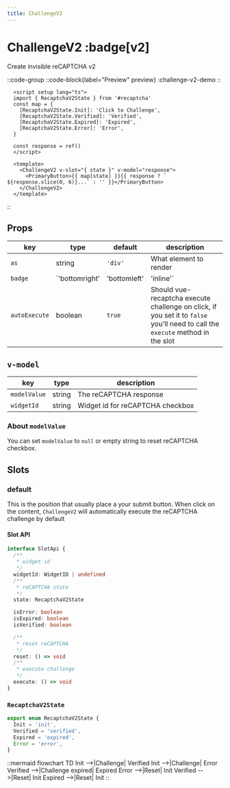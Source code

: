 ```yaml
---
title: ChallengeV2
---
```


# ChallengeV2 :badge[v2]

Create invisible reCAPTCHA v2

::code-group
  ::code-block{label="Preview" preview}
    :challenge-v2-demo
  ::

  ```vue [Code]
    <script setup lang="ts">
    import { RecaptchaV2State } from '#recaptcha'
    const map = {
      [RecaptchaV2State.Init]: 'Click to Challenge',
      [RecaptchaV2State.Verified]: 'Verified',
      [RecaptchaV2State.Expired]: 'Expired',
      [RecaptchaV2State.Error]: 'Error',
    }

    const response = ref()
    </script>

    <template>
      <ChallengeV2 v-slot="{ state }" v-model="response">
        <PrimaryButton>{{ map[state] }}{{ response ? ` ${response.slice(0, 6)}...` : '' }}</PrimaryButton>
      </ChallengeV2>
    </template>
  ```
::

## Props
| **key**       | **type**                                  | **default**      | **description**                                                                                                             |
|---------------|-------------------------------------------|------------------|-----------------------------------------------------------------------------------------------------------------------------|
| `as`          | string                                    | `'div'`          | What element to render                                                                                                      |
| `badge`       | `'bottomright' | 'bottomleft' | 'inline'` | `'bottom right'` | Control the position of the badge that display the info about invisible reCAPTCHA                                           |
| `autoExecute` | boolean                                   | `true`           | Should vue-recaptcha execute challenge on click, if you set it to `false` you'll need  to call the `execute` method in the slot |

## `v-model`

| **key**      | **type** | **description**                  |
|--------------|----------|----------------------------------|
| `modelValue` | string   | The reCAPTCHA response           |
| `widgetId`   | string   | Widget id for reCAPTCHA checkbox |

### About `modelValue`

You can set `modelValue` to `null` or empty string to reset reCAPTCHA checkbox.

## Slots

### default
This is the position that usually place a your submit button. When click on the content, `ChallengeV2` will automatically execute the reCAPTCHA challenge by default

#### Slot API

```typescript
interface SlotApi {
  /**
   * widget id
   */
  widgetId: WidgetID | undefined
  /**
   * reCAPTCHA state
   */
  state: RecaptchaV2State

  isError: boolean
  isExpired: boolean
  isVerified: boolean

  /**
   * reset reCAPTCHA
   */
  reset: () => void
  /**
   * execute challenge
   */
  execute: () => void
}
```

### `RecaptchaV2State`

```ts
export enum RecaptchaV2State {
  Init = 'init',
  Verified = 'verified',
  Expired = 'expired',
  Error = 'error',
}
```

::mermaid
flowchart TD
  Init -->|Challenge| Verified
  Init -->|Challenge| Error
  Verified -->|Challenge expired| Expired
  Error -->|Reset| Init
  Verified -->|Reset| Init
  Expired -->|Reset| Init
::
